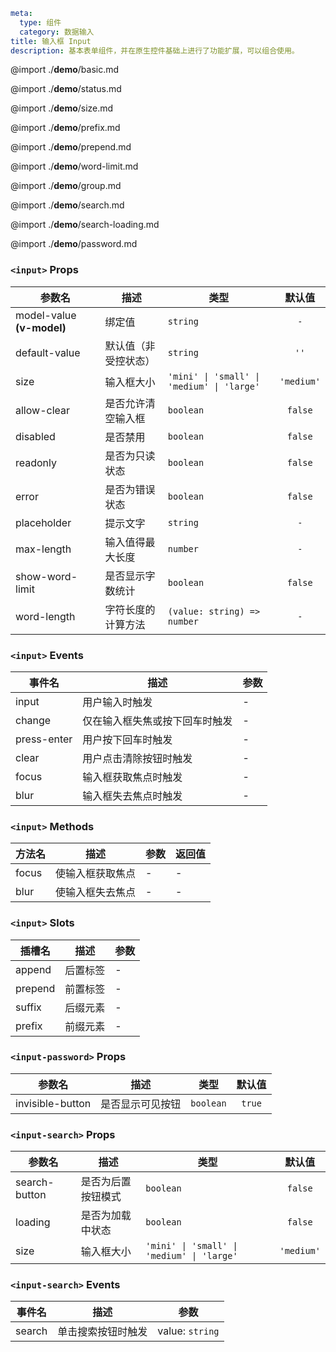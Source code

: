 ```yaml
meta:
  type: 组件
  category: 数据输入
title: 输入框 Input
description: 基本表单组件，并在原生控件基础上进行了功能扩展，可以组合使用。
```

@import ./__demo__/basic.md

@import ./__demo__/status.md

@import ./__demo__/size.md

@import ./__demo__/prefix.md

@import ./__demo__/prepend.md

@import ./__demo__/word-limit.md

@import ./__demo__/group.md

@import ./__demo__/search.md

@import ./__demo__/search-loading.md

@import ./__demo__/password.md


### `<input>` Props

|参数名|描述|类型|默认值|
|---|---|---|:---:|
|model-value **(v-model)**|绑定值|`string`|`-`|
|default-value|默认值（非受控状态）|`string`|`''`|
|size|输入框大小|`'mini' \| 'small' \| 'medium' \| 'large'`|`'medium'`|
|allow-clear|是否允许清空输入框|`boolean`|`false`|
|disabled|是否禁用|`boolean`|`false`|
|readonly|是否为只读状态|`boolean`|`false`|
|error|是否为错误状态|`boolean`|`false`|
|placeholder|提示文字|`string`|`-`|
|max-length|输入值得最大长度|`number`|`-`|
|show-word-limit|是否显示字数统计|`boolean`|`false`|
|word-length|字符长度的计算方法|`(value: string) => number`|`-`|
### `<input>` Events

|事件名|描述|参数|
|---|---|---|
|input|用户输入时触发|-|
|change|仅在输入框失焦或按下回车时触发|-|
|press-enter|用户按下回车时触发|-|
|clear|用户点击清除按钮时触发|-|
|focus|输入框获取焦点时触发|-|
|blur|输入框失去焦点时触发|-|
### `<input>` Methods

|方法名|描述|参数|返回值|
|---|---|---|---|
|focus|使输入框获取焦点|-|-|
|blur|使输入框失去焦点|-|-|
### `<input>` Slots

|插槽名|描述|参数|
|---|:---:|---|
|append|后置标签|-|
|prepend|前置标签|-|
|suffix|后缀元素|-|
|prefix|前缀元素|-|








### `<input-password>` Props

|参数名|描述|类型|默认值|
|---|---|---|:---:|
|invisible-button|是否显示可见按钮|`boolean`|`true`|




### `<input-search>` Props

|参数名|描述|类型|默认值|
|---|---|---|:---:|
|search-button|是否为后置按钮模式|`boolean`|`false`|
|loading|是否为加载中状态|`boolean`|`false`|
|size|输入框大小|`'mini' \| 'small' \| 'medium' \| 'large'`|`'medium'`|
### `<input-search>` Events

|事件名|描述|参数|
|---|---|---|
|search|单击搜索按钮时触发|value: `string`|



